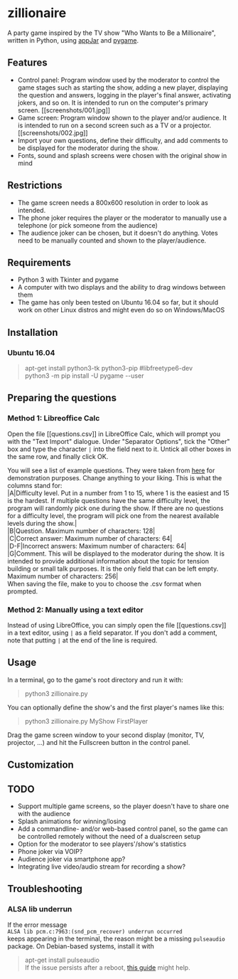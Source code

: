 # zillionaire
A party game inspired by the TV show "Who Wants to Be a Millionaire", written in Python, using [appJar](https://appjar.info) and [pygame](https://www.pygame.org).  

## Features
- Control panel: Program window used by the moderator to control the game stages such as starting the show, adding a new player, displaying the question and answers, logging in the player's final answer, activating jokers, and so on. It is intended to run on the computer's primary screen. [[screenshots/001.jpg]]  
- Game screen: Program window shown to the player and/or audience. It is intended to run on a second screen such as a TV or a projector. [[screenshots/002.jpg]]  
- Import your own questions, define their difficulty, and add comments to be displayed for the moderator during the show.
- Fonts, sound and splash screens were chosen with the original show in mind

## Restrictions
- The game screen needs a 800x600 resolution in order to look as intended.
- The phone joker requires the player or the moderator to manually use a telephone (or pick someone from the audience)
- The audience joker can be chosen, but it doesn't do anything. Votes need to be manually counted and shown to the player/audience.

## Requirements
- Python 3 with Tkinter and pygame
- A computer with two displays and the ability to drag windows between them
- The game has only been tested on Ubuntu 16.04 so far, but it should work on other Linux distros and might even do so on Windows/MacOS

## Installation
### Ubuntu 16.04
> apt-get install python3-tk python3-pip #libfreetype6-dev  
> python3 -m pip install -U pygame --user  

## Preparing the questions
### Method 1: Libreoffice Calc
Open the file [[questions.csv]] in LibreOffice Calc, which will prompt you with the "Text Import" dialogue. Under "Separator Options", tick the "Other" box and type the character `|` into the field next to it. Untick all other boxes in the same row, and finally click OK.

You will see a list of example questions. They were taken from [here](https://gamefaqs.gamespot.com/gba/919785-who-wants-to-be-a-millionaire-2nd-edition/faqs/40044) for demonstration purposes. Change anything to your liking. This is what the columns stand for:  
|A|Difficulty level. Put in a number from 1 to 15, where 1 is the easiest and 15 is the hardest. If multiple questions have the same difficulty level, the program will randomly pick one during the show. If there are no questions for a difficulty level, the program will pick one from the nearest available levels during the show.|  
|B|Question. Maximum number of characters: 128|  
|C|Correct answer: Maximum number of characters: 64|  
|D-F|Incorrect answers: Maximum number of characters: 64|  
|G|Comment. This will be displayed to the moderator during the show. It is intended to provide additional information about the topic for tension building or small talk purposes. It is the only field that can be left empty. Maximum number of characters: 256|  
When saving the file, make to you to choose the .csv format when prompted.

### Method 2: Manually using a text editor
Instead of using LibreOffice, you can simply open the file [[questions.csv]] in a text editor, using `|` as a field separator. If you don't add a comment, note that putting `|` at the end of the line is required.

## Usage
In a terminal, go to the game's root directory and run it with:  
> python3 zillionaire.py

You can optionally define the show's and the first player's names like this:  
> python3 zillionaire.py MyShow FirstPlayer

Drag the game screen window to your second display (monitor, TV, projector, ...) and hit the Fullscreen button in the control panel.

## Customization

## TODO
- Support multiple game screens, so the player doesn't have to share one with the audience
- Splash animations for winning/losing
- Add a commandline- and/or web-based control panel, so the game can be controlled remotely without the need of a dualscreen setup
- Option for the moderator to see players'/show's statistics
- Phone joker via VOIP?
- Audience joker via smartphone app?
- Integrating live video/audio stream for recording a show?

## Troubleshooting

### ALSA lib underrun
If the error message  
`ALSA lib pcm.c:7963:(snd_pcm_recover) underrun occurred`  
keeps appearing in the terminal, the reason might be a missing `pulseaudio` package. On Debian-based systems, install it with  
> apt-get install pulseaudio  
If the issue persists after a reboot, [this guide](https://retro64xyz.github.io/computers/2017/05/26/how-to-fix-audacity-underrun/) might help.
